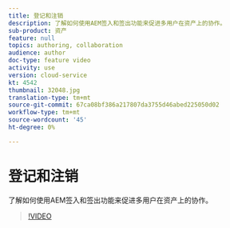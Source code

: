 ```yaml
---
title: 登记和注销
description: 了解如何使用AEM签入和签出功能来促进多用户在资产上的协作。
sub-product: 资产
feature: null
topics: authoring, collaboration
audience: author
doc-type: feature video
activity: use
version: cloud-service
kt: 4542
thumbnail: 32048.jpg
translation-type: tm+mt
source-git-commit: 67ca08bf386a217807da3755d46abed225050d02
workflow-type: tm+mt
source-wordcount: '45'
ht-degree: 0%

---
```



# 登记和注销

了解如何使用AEM签入和签出功能来促进多用户在资产上的协作。

>[!VIDEO](https://video.tv.adobe.com/v/32048/?quality=12&learn=on&hidetitle=true)


